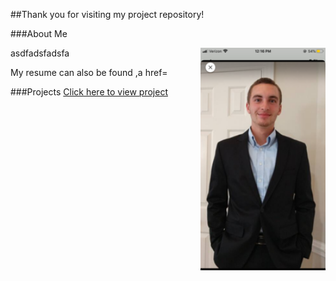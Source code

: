 ##Thank you for visiting my project repository!

###About Me

<img align="right" width="200" src="IMG_3768.PNG">

asdfadsfadsfa

My resume can also be found 
,a href=

###Projects
<a href="Final_Report_Template.html" title="STOR320 Final Project">Click here to view project</a>
